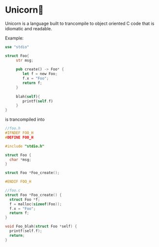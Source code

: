 # Unicorn🦄

Unicorn is a language built to trancompile to object oriented C code that is idiomatic and readable.

Example:
```rust
use "stdio"

struct Foo{
     str msg;
     
     pub create() -> Foo* {
        let f = new Foo;
        f.x = "Foo";
        return f;
     }
     
     blah(self){
        printf(self.f)
     }
}
```
is trancompiled into

```C
//foo.h
#IFNDEF FOO_H
#DEFINE FOO_H

#include "stdio.h"

struct Foo {
  char *msg;
}

struct Foo *Foo_create();

#ENDIF FOO_H
```

```C
//foo.c
struct Foo *Foo_create() {
  struct Foo *f;
  f = malloc(sizeof(Foo));
  f.x = "Foo";
  return f;
}

void Foo_blah(struct Foo *self) {
  printf(self.f);
  return;
}
```
